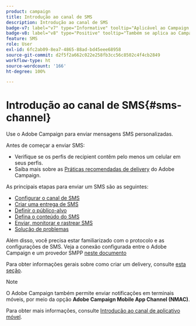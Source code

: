 ```yaml
---
product: campaign
title: Introdução ao canal de SMS
description: Introdução ao canal de SMS
badge-v7: label="v7" type="Informative" tooltip="Aplicável ao Campaign Classic v7"
badge-v8: label="v8" type="Positive" tooltip="Também se aplica ao Campaign v8"
feature: SMS
role: User
exl-id: 6fc2ab09-8ea7-4865-88ad-bd45eee68958
source-git-commit: d2f5f2a662c022e258fb3cc56c8502c4f4cb2849
workflow-type: ht
source-wordcount: '166'
ht-degree: 100%

---
```


# Introdução ao canal de SMS{#sms-channel}

Use o Adobe Campaign para enviar mensagens SMS personalizadas.

Antes de começar a enviar SMS:

* Verifique se os perfis de recipient contêm pelo menos um celular em seus perfis.
* Saiba mais sobre as [Práticas recomendadas de delivery](delivery-best-practices.md) do Adobe Campaign.

As principais etapas para enviar um SMS são as seguintes:

* [Configurar o canal de SMS](sms-set-up.md)
* [Criar uma entrega de SMS](sms-create.md)
* [Definir o público-alvo](sms-create.md#selecting-the-target-population)
* [Defina o conteúdo do SMS](sms-create.md#defining-the-sms-content)
* [Enviar, monitorar e rastrear SMS](sms-send.md)
* [Solução de problemas](troubleshooting-sms.md)

Além disso, você precisa estar familiarizado com o protocolo e as configurações de SMS. Veja a conexão configurada entre o Adobe Campaign e um provedor SMPP [neste documento](sms-protocol.md)

Para obter informações gerais sobre como criar um delivery, consulte [esta seção](steps-about-delivery-creation-steps.md).

>[!NOTE]
>
>O Adobe Campaign também permite enviar notificações em terminais móveis, por meio da opção **Adobe Campaign Mobile App Channel (NMAC)**.
> 
>Para obter mais informações, consulte [Introdução ao canal de aplicativo móvel](about-mobile-app-channel.md).
